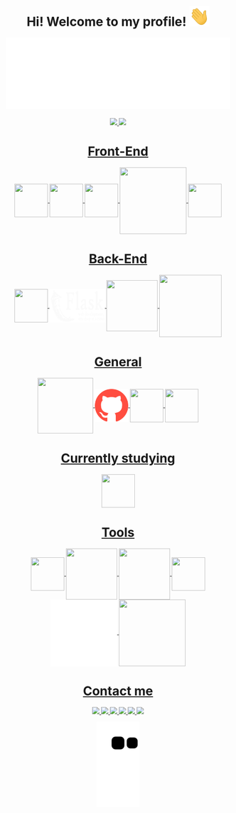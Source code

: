 <!-- Main Title -->
<div align="center">
  <h1>Hi! Welcome to my profile! <img height="45" width="45" src="Hi.gif"></h1>
  <img src="Header.svg">
  <br>
  <br>

  <!-- Stats -->
  <a href="https://github.com/Erick-Pavani">
  <img height="180em" src="https://github-readme-stats.vercel.app/api?username=Erick-Pavani&show_icons=true&theme=tokyonight&include_all_commits=true&count_private=true" />
  <img height="180em" src="https://github-readme-stats.vercel.app/api/top-langs/?username=Erick-Pavani&layout=compact&langs_count=7&theme=tokyonight" />
  
  <!-- Front-End -->
  <h1>Front-End</h1>
  <img align="center" justify="left" height="75" width="75" src="https://cdn.jsdelivr.net/gh/devicons/devicon/icons/html5/html5-plain-wordmark.svg" />
  <img align="center" height="75" width="75" src="https://cdn.jsdelivr.net/gh/devicons/devicon/icons/css3/css3-plain-wordmark.svg" />
  <img align="center" height="75" width="75" src="https://cdn.jsdelivr.net/gh/devicons/devicon/icons/bootstrap/bootstrap-original-wordmark.svg" />       
  <img align="center" height="150" width="150" src="https://cdn.jsdelivr.net/gh/devicons/devicon/icons/tailwindcss/tailwindcss-original-wordmark.svg" />
  <img align="center" height="75" width="75" src="https://cdn.jsdelivr.net/gh/devicons/devicon/icons/javascript/javascript-plain.svg" />

  <!-- Back-End -->
  <h1>Back-End</h1>
  <img align="center" height="75" width="75" src="https://cdn.jsdelivr.net/gh/devicons/devicon/icons/python/python-original.svg" />
  <img align="center" height="75" width="125" src="Flask_logo.svg" />
  <img align="center" height="115" width="115" src="https://cdn.jsdelivr.net/gh/devicons/devicon/icons/django/django-plain-wordmark.svg" />
  <img align="center" height="140" width="140" src="https://cdn.jsdelivr.net/gh/devicons/devicon/icons/mysql/mysql-original-wordmark.svg" />

  <!-- Gerais -->
  <h1>General</h1>
  <img align="center" height="125" width="125" src="https://cdn.jsdelivr.net/gh/devicons/devicon/icons/git/git-plain-wordmark.svg" />
  <img align="center" height="75" width="75" src="github.png" />
  <img align="center" height="75" width="75" src="https://cdn.jsdelivr.net/gh/devicons/devicon/icons/vscode/vscode-original-wordmark.svg" />
  <img align="center" height="75" width="75" src="https://cdn.jsdelivr.net/gh/devicons/devicon/icons/selenium/selenium-original.svg" />

  <!-- Estudando -->
  <h1>Currently studying</h1>
  <img align="center" height="75" width="75" src="https://cdn.jsdelivr.net/gh/devicons/devicon/icons/react/react-original-wordmark.svg" />
  
  <!-- Ferramentas -->
  <h1>Tools</h1>
  <img align="center" height="75" width="75" src="https://cdn.jsdelivr.net/gh/devicons/devicon/icons/jupyter/jupyter-original-wordmark.svg" />
  <img align="center" height="115" width="115" src="https://cdn.jsdelivr.net/gh/devicons/devicon/icons/anaconda/anaconda-original-wordmark.svg" />
  <img align="center" height="115" width="115" src="https://cdn.jsdelivr.net/gh/devicons/devicon/icons/google/google-original-wordmark.svg" />
  <img align="center" height="75" width="75" src="https://cdn.jsdelivr.net/gh/devicons/devicon/icons/chrome/chrome-original-wordmark.svg" />
  <img align="center" height="150" width="150" src="Codepen-logo.svg" />
  <img align="center" height="150" width="150" src="https://cdn.jsdelivr.net/gh/devicons/devicon/icons/pycharm/pycharm-original-wordmark.svg" />        
  
  <!-- Links para contato -->
  <h1>Contact me</h1>
  <!--   Facebook -->
  <a href="https://www.facebook.com/erick.pavani" target="_blank">
    <img src="https://img.shields.io/badge/Facebook-1877F2?style=for-the-badge&logo=facebook&logoColor=white">
  </a>
  <!-- Instagram -->
  <a href="https://www.instagram.com/erick_pss" target="_blank">
    <img src="https://img.shields.io/badge/Instagram-E4405F?style=for-the-badge&logo=instagram&logoColor=white">
  </a>
  <!-- Twitter -->
  <a href="https://twitter.com/erick_pavani" target="_blank">
    <img src="https://img.shields.io/badge/Twitter-1DA1F2?style=for-the-badge&logo=twitter&logoColor=white">
  </a>
  <!-- Youtube -->
  <a href="https://www.youtube.com/channel/UC8GxBzTm2bfg1cqmz8ZEqUw" target="_blank">
    <img src="https://img.shields.io/badge/YouTube-FF0000?style=for-the-badge&logo=youtube&logoColor=white">
  </a>
  <!-- Email -->
  <a href="mailto:erickspavanii@gmail.com">
    <img src="https://img.shields.io/badge/-Gmail-%23333?style=for-the-badge&logo=gmail&logoColor=white">
  </a>
  <!-- Linkedin -->
  <a href="https://www.linkedin.com/in/erick-sylvestrin-pavani-84a018230/" target="_blank">
    <img src="https://img.shields.io/badge/LinkedIn-0077B5?style=for-the-badge&logo=linkedin&logoColor=white">
  </a>

  <!-- Cobrinha dos commits -->
  ![Snake animation](https://github.com/Erick-Pavani/Erick-Pavani/blob/output/github-contribution-grid-snake.svg)

</div>
